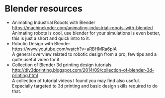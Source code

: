 # Blender resources
- Animating Industrial Robots with Blender  
    https://machinekoder.com/animating-industrial-robots-with-blender/  
    Animating robots is cool, use blender for your simulations is even better,
    this is just a short and quick intro to it.
- Robotic Design with Blender  
    https://www.youtube.com/watch?v=aRBHMRa6pIA  
    A general overview related to robotic design from a pro, few tips and
    a quite useful video for it.
- Collection of Blender 3d printing design tutorials  
    http://diy3dprinting.blogspot.com/2014/09/collection-of-blender-3d-printing.html  
    A collection of tutorial videos I found you may find also useful.
    Expecially targeted to 3d printing and basic design skills required to do that.

